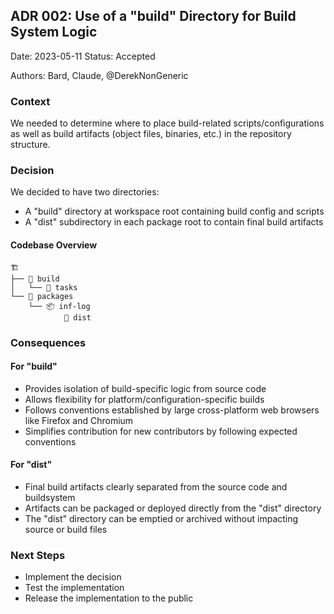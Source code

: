 ## ADR 002: Use of a "build" Directory for Build System Logic

Date: 2023-05-11 Status: Accepted

Authors: Bard, Claude, @DerekNonGeneric

### Context

We needed to determine where to place build-related scripts/configurations as
well as build artifacts (object files, binaries, etc.) in the repository
structure.

### Decision

We decided to have two directories:

- A "build" directory at workspace root containing build config and scripts
- A "dist" subdirectory in each package root to contain final build artifacts

#### Codebase Overview

```tree
🏗️
├── 📁 build
│   └── 📂 tasks
└── 📂 packages
    └── 📦 inf-log
            📂 dist
```

### Consequences

#### For "build"

- Provides isolation of build-specific logic from source code
- Allows flexibility for platform/configuration-specific builds
- Follows conventions established by large cross-platform web browsers like
  Firefox and Chromium
- Simplifies contribution for new contributors by following expected conventions

#### For "dist"

- Final build artifacts clearly separated from the source code and buildsystem
- Artifacts can be packaged or deployed directly from the "dist" directory
- The "dist" directory can be emptied or archived without impacting source or
  build files

### Next Steps

- Implement the decision
- Test the implementation
- Release the implementation to the public
